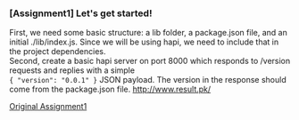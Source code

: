 ### [Assignment1] Let's get started!

First, we need some basic structure: a lib folder, a package.json file, and an initial ./lib/index.js. 
Since we will be using hapi, we need to include that in the project dependencies.  
Second, create a basic hapi server on port 8000 which responds to /version requests and replies with a simple  
`{ "version": "0.0.1" }` JSON payload.  The version in the response should come from the package.json file.
http://www.result.pk/



[Original Assignment1](https://github.com/hapijs/university/issues/1)
